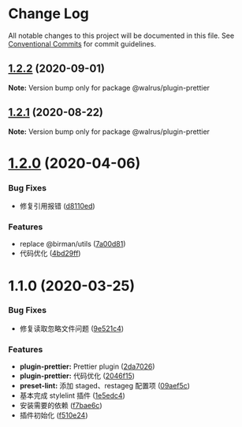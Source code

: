 # Change Log

All notable changes to this project will be documented in this file.
See [Conventional Commits](https://conventionalcommits.org) for commit guidelines.

## [1.2.2](https://github.com/walrusjs/plugins/compare/@walrus/plugin-prettier@1.2.1...@walrus/plugin-prettier@1.2.2) (2020-09-01)

**Note:** Version bump only for package @walrus/plugin-prettier

## [1.2.1](https://github.com/walrusjs/plugins/compare/@walrus/plugin-prettier@1.2.0...@walrus/plugin-prettier@1.2.1) (2020-08-22)

**Note:** Version bump only for package @walrus/plugin-prettier

# [1.2.0](https://github.com/walrusjs/plugins/compare/@walrus/plugin-prettier@1.1.0...@walrus/plugin-prettier@1.2.0) (2020-04-06)

### Bug Fixes

- 修复引用报错 ([d8110ed](https://github.com/walrusjs/plugins/commit/d8110ed268f7479f9a69cb73ace7dc2ede5dc48d))

### Features

- replace @birman/utils ([7a00d81](https://github.com/walrusjs/plugins/commit/7a00d81f4c85249e37686d8b9b5905db9968f5a1))
- 代码优化 ([4bd29ff](https://github.com/walrusjs/plugins/commit/4bd29ff6b2735f099ab75d28b8573b25144289e4))

# 1.1.0 (2020-03-25)

### Bug Fixes

- 修复读取忽略文件问题 ([9e521c4](https://github.com/walrusjs/plugins/commit/9e521c47315563111c3203e7bfdf32439f6192bb))

### Features

- **plugin-prettier:** Prettier plugin ([2da7026](https://github.com/walrusjs/plugins/commit/2da70260efc60c88739adb23b48c284e1420be0b))
- **plugin-prettier:** 代码优化 ([2046f15](https://github.com/walrusjs/plugins/commit/2046f15810f2b94077b04b65db3b2b8c2ece34b1))
- **preset-lint:** 添加 staged、restageg 配置项 ([09aef5c](https://github.com/walrusjs/plugins/commit/09aef5c9d37ffd93df681c4a0f854eb2a5d58c70))
- 基本完成 stylelint 插件 ([1e5edc4](https://github.com/walrusjs/plugins/commit/1e5edc4d01539ded302dc0a35c91eb52fec0a49b))
- 安装需要的依赖 ([f7bae6c](https://github.com/walrusjs/plugins/commit/f7bae6c49f94062356484791dfefb56f41796dac))
- 插件初始化 ([f510e24](https://github.com/walrusjs/plugins/commit/f510e24139c284ed8b6aa00ed030bf286ae3e52c))
